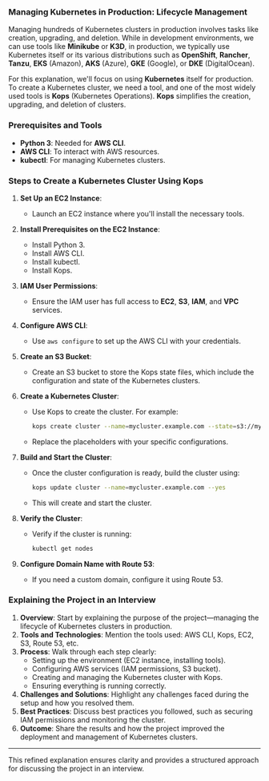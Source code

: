 ### Managing Kubernetes in Production: Lifecycle Management

Managing hundreds of Kubernetes clusters in production involves tasks like creation, upgrading, and deletion. While in development environments, we can use tools like **Minikube** or **K3D**, in production, we typically use Kubernetes itself or its various distributions such as **OpenShift**, **Rancher**, **Tanzu**, **EKS** (Amazon), **AKS** (Azure), **GKE** (Google), or **DKE** (DigitalOcean).

For this explanation, we'll focus on using **Kubernetes** itself for production. To create a Kubernetes cluster, we need a tool, and one of the most widely used tools is **Kops** (Kubernetes Operations). **Kops** simplifies the creation, upgrading, and deletion of clusters.

### Prerequisites and Tools
- **Python 3**: Needed for **AWS CLI**.
- **AWS CLI**: To interact with AWS resources.
- **kubectl**: For managing Kubernetes clusters.

### Steps to Create a Kubernetes Cluster Using Kops

1. **Set Up an EC2 Instance**:
   - Launch an EC2 instance where you'll install the necessary tools.

2. **Install Prerequisites on the EC2 Instance**:
   - Install Python 3.
   - Install AWS CLI.
   - Install kubectl.
   - Install Kops.

3. **IAM User Permissions**:
   - Ensure the IAM user has full access to **EC2**, **S3**, **IAM**, and **VPC** services.

4. **Configure AWS CLI**:
   - Use `aws configure` to set up the AWS CLI with your credentials.

5. **Create an S3 Bucket**:
   - Create an S3 bucket to store the Kops state files, which include the configuration and state of the Kubernetes clusters.

6. **Create a Kubernetes Cluster**:
   - Use Kops to create the cluster. For example:
     ```bash
     kops create cluster --name=mycluster.example.com --state=s3://my-kops-state-store --zones=us-east-1a --node-count=2 --node-size=t2.micro --master-size=t2.micro --dns-zone=example.com
     ```
   - Replace the placeholders with your specific configurations.

7. **Build and Start the Cluster**:
   - Once the cluster configuration is ready, build the cluster using:
     ```bash
     kops update cluster --name=mycluster.example.com --yes
     ```
   - This will create and start the cluster.

8. **Verify the Cluster**:
   - Verify if the cluster is running:
     ```bash
     kubectl get nodes
     ```

9. **Configure Domain Name with Route 53**:
   - If you need a custom domain, configure it using Route 53.

### Explaining the Project in an Interview

1. **Overview**: Start by explaining the purpose of the project—managing the lifecycle of Kubernetes clusters in production.
2. **Tools and Technologies**: Mention the tools used: AWS CLI, Kops, EC2, S3, Route 53, etc.
3. **Process**: Walk through each step clearly:
   - Setting up the environment (EC2 instance, installing tools).
   - Configuring AWS services (IAM permissions, S3 bucket).
   - Creating and managing the Kubernetes cluster with Kops.
   - Ensuring everything is running correctly.
4. **Challenges and Solutions**: Highlight any challenges faced during the setup and how you resolved them.
5. **Best Practices**: Discuss best practices you followed, such as securing IAM permissions and monitoring the cluster.
6. **Outcome**: Share the results and how the project improved the deployment and management of Kubernetes clusters.

---

This refined explanation ensures clarity and provides a structured approach for discussing the project in an interview.
